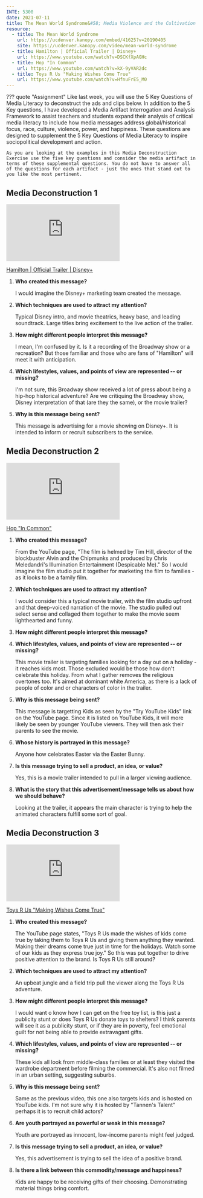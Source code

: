 ```yaml
---
INTE: 5300
date: 2021-07-11
title: The Mean World Syndrome&#58; Media Violence and the Cultivation of Fear
resource:
  - title: The Mean World Syndrome
    url: https://ucdenver.kanopy.com/embed/41625?v=20190405
    site: https://ucdenver.kanopy.com/video/mean-world-syndrome
  - title: Hamilton | Official Trailer | Disney+
    url: https://www.youtube.com/watch?v=DSCKfXpAGHc
  - title: Hop "In Common"
    url: https://www.youtube.com/watch?v=kX-9yVAR2dc
  - title: Toys R Us "Making Wishes Come True"
    url: https://www.youtube.com/watch?v=HfnuFrE5_M0
---
```


??? quote "Assignment"
    Like last week, you will use the 5 Key Questions of Media Literacy to deconstruct the ads and clips below. In addition to the 5 Key questions, I have developed a Media Artifact Interrogation and Analysis Framework to assist teachers and students expand their analysis of critical media literacy to include how media messages address global/historical focus, race, culture, violence, power, and happiness. These questions are designed to supplement the 5 Key Questions of Media Literacy to inspire sociopolitical development and action.

    As you are looking at the examples in this Media Deconstruction Exercise use the five key questions and consider the media artifact in terms of these supplemental questions. You do not have to answer all of the questions for each artifact - just the ones that stand out to you like the most pertinent.

## Media Deconstruction 1

<div class="aspect-ratio aspect-ratio--16-9">
  <iframe class="aspect-ratio--content" src="https://www.youtube-nocookie.com/embed/DSCKfXpAGHc" title="YouTube video player" frameborder="0" allow="accelerometer; autoplay; clipboard-write; encrypted-media; gyroscope; picture-in-picture" allowfullscreen></iframe>
</div>

[Hamilton | Official Trailer | Disney+](https://www.youtube.com/watch?v=DSCKfXpAGHc)

1. **Who created this message?**

    I would imagine the Disney+ marketing team created the message.

2. **Which techniques are used to attract my attention?**

    Typical Disney intro, and movie theatrics, heavy base, and leading soundtrack. Large titles bring excitement to the live action of the trailer.

3. **How might different people interpret this message?**

    I mean, I'm confused by it. Is it a recording of the Broadway show or a recreation? But those familiar and those who are fans of "Hamilton" will meet it with anticipation.

4. **Which lifestyles, values, and points of view are represented -- or missing?**

    I'm not sure, this Broadway show received a lot of press about being a hip-hop historical adventure? Are we critiquing the Broadway show, Disney interpretation of that (are they the same), or the movie trailer?

5. **Why is this message being sent?**

    This message is advertising for a movie showing on Disney+. It is intended to inform or recruit subscribers to the service.

## Media Deconstruction 2

<div class="aspect-ratio aspect-ratio--16-9">
  <iframe class="aspect-ratio--content" src="https://www.youtube-nocookie.com/embed/kX-9yVAR2dc" title="YouTube video player" frameborder="0" allow="accelerometer; autoplay; clipboard-write; encrypted-media; gyroscope; picture-in-picture" allowfullscreen></iframe>
</div>

[Hop "In Common"](https://www.youtube.com/watch?v=kX-9yVAR2dc)

1. **Who created this message?**

    From the YouTube page, "The film is helmed by Tim Hill, director of the blockbuster Alvin and the Chipmunks and produced by Chris Meledandri's Illumination Entertainment (Despicable Me)." So I would imagine the film studio put it together for marketing the film to families - as it looks to be a family film.

2. **Which techniques are used to attract my attention?**

    I would consider this a typical movie trailer, with the film studio upfront and that deep-voiced narration of the movie. The studio pulled out select sense and collaged them together to make the movie seem lighthearted and funny.

3. **How might different people interpret this message?**

4. **Which lifestyles, values, and points of view are represented -- or missing?**

    This movie trailer is targeting families looking for a day out on a holiday - it reaches kids most. Those excluded would be those how don't celebrate this holiday. From what I gather removes the religious overtones too. It's aimed at dominant white America, as there is a lack of people of color and or characters of color in the trailer.

5. **Why is this message being sent?**

    This message is targetting Kids as seen by the "Try YouTube Kids" link on the YouTube page. Since it is listed on YouTube Kids, it will more likely be seen by younger YouTube viewers. They will then ask their parents to see the movie.

6. **Whose history is portrayed in this message?**

    Anyone how celebrates Easter via the Easter Bunny.

7. **Is this message trying to sell a product, an idea, or value?**

    Yes, this is a movie trailer intended to pull in a larger viewing audience.

8. **What is the story that this advertisement/message tells us about how we should behave?**

    Looking at the trailer, it appears the main character is trying to help the animated characters fulfill some sort of goal.


## Media Deconstruction 3

<div class="aspect-ratio aspect-ratio--16-9">
  <iframe class="aspect-ratio--content" src="https://www.youtube-nocookie.com/embed/HfnuFrE5_M0" title="YouTube video player" frameborder="0" allow="accelerometer; autoplay; clipboard-write; encrypted-media; gyroscope; picture-in-picture" allowfullscreen></iframe>
</div>

[Toys R Us "Making Wishes Come True"](https://www.youtube.com/watch?v=HfnuFrE5_M0)

1. **Who created this message?**

    The YouTube page states, "Toys R Us made the wishes of kids come true by taking them to Toys R Us and giving them anything they wanted. Making their dreams come true just in time for the holidays. Watch some of our kids as they express true joy." So this was put together to drive positive attention to the brand. Is Toys R Us still around?

2. **Which techniques are used to attract my attention?**

    An upbeat jungle and a field trip pull the viewer along the Toys R Us adventure.

3. **How might different people interpret this message?**

    I would want o know how I can get on the free toy list, is this just a publicity stunt or does Toys R Us donate toys to shelters? I think parents will see it as a publicity stunt, or if they are in poverty, feel emotional guilt for not being able to provide extravagant gifts.

4. **Which lifestyles, values, and points of view are represented -- or missing?**

    These kids all look from middle-class families or at least they visited the wardrobe department before filming the commercial. It's also not filmed in an urban setting, suggesting suburbs.

5. **Why is this message being sent?**

    Same as the previous video, this one also targets kids and is hosted on YouTube kids. I'm not sure why it is hosted by "Tannen's Talent" perhaps it is to recruit child actors?

6. **Are youth portrayed as powerful or weak in this message?**

    Youth are portrayed as innocent, low-income parents might feel judged.

7. **Is this message trying to sell a product, an idea, or value?**

    Yes, this advertisement is trying to sell the idea of a positive brand.

8. **Is there a link between this commodity/message and happiness?**

    Kids are happy to be receiving gifts of their choosing. Demonstrating material things bring comfort.

